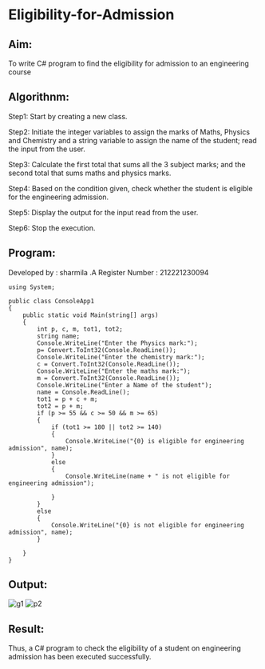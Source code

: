 # Eligibility-for-Admission

## Aim:
To write C# program to find the eligibility for admission to an engineering course

## Algorithnm:
Step1: Start by creating a new class.

Step2: Initiate the integer variables to assign the marks of Maths, Physics and Chemistry and a string variable to assign the name of the student; read the input from the user.

Step3: Calculate the first total that sums all the 3 subject marks; and the second total that sums maths and physics marks.

Step4: Based on the condition given, check whether the student is eligible for the engineering admission.

Step5: Display the output for the input read from the user.

Step6: Stop the execution.

## Program:
Developed by : sharmila .A Register Number : 212221230094
```
using System;

public class ConsoleApp1
{
    public static void Main(string[] args)
    {
        int p, c, m, tot1, tot2;
        string name;
        Console.WriteLine("Enter the Physics mark:");
        p= Convert.ToInt32(Console.ReadLine());
        Console.WriteLine("Enter the chemistry mark:");
        c = Convert.ToInt32(Console.ReadLine());
        Console.WriteLine("Enter the maths mark:");
        m = Convert.ToInt32(Console.ReadLine());
        Console.WriteLine("Enter a Name of the student");
        name = Console.ReadLine();
        tot1 = p + c + m;
        tot2 = p + m;
        if (p >= 55 && c >= 50 && m >= 65)
        {
            if (tot1 >= 180 || tot2 >= 140)
            {
                Console.WriteLine("{0} is eligible for engineering admission", name);
            }
            else
            {
                Console.WriteLine(name + " is not eligible for engineering admission");

            }
        }
        else
        {
            Console.WriteLine("{0} is not eligible for engineering admission", name);
        }

    }
}
```





## Output:
![g1](https://user-images.githubusercontent.com/94506182/225504593-96f5e7b8-efaa-4aa7-8322-b6f237d27073.png)
![p2](https://user-images.githubusercontent.com/94506182/225504788-7b35b4d4-946c-4a81-9205-6897c7de2bed.jpeg)





## Result:
Thus, a C# program to check the eligibility of a student on engineering admission has been executed successfully.
